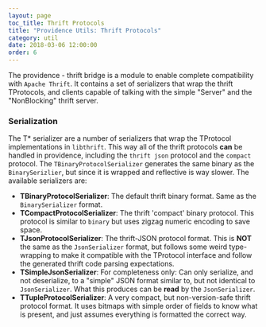 ```yaml
---
layout: page
toc_title: Thrift Protocols
title: "Providence Utils: Thrift Protocols"
category: util
date: 2018-03-06 12:00:00
order: 6
---
```


The providence - thrift bridge is a module to enable complete compatibility
with `Apache Thrift`. It contains a set of serializers that wrap the thrift
TProtocols, and clients capable of talking with the simple "Server" and the
"NonBlocking" thrift server.

### Serialization

The T* serializer are a number of serializers that wrap the TProtocol
implementations in `libthrift`. This way all of the thrift protocols
**can** be handled in providence, including the `thrift json` protocol
and the `compact` protocol. The `TBinaryProtocolSerializer` generates
the same binary as the `BinarySerizlier`, but since it is wrapped and
reflective is way slower. The available serializers are:

* **TBinaryProtocolSerializer**: The default thrift binary format. Same
  as the `BinarySerializer` format.
* **TCompactProtocolSerializer**: The thrift 'compact' binary protocol.
  This protocol is similar to `binary` but uses zigzag numeric encoding
  to save space.
* **TJsonProtocolSerializer**: The thrift-JSON protocol format. This is
  **NOT** the same as the `JsonSerializer` format, but follows some weird
  type-wrapping to make it compatible with the TProtocol interface and
  follow the generated thrift code parsing expectations.
* **TSimpleJsonSerializer**: For completeness only: Can only serialize,
  and not deserialize, to a "simple" JSON format similar to, but not
  identical to `JsonSerializer`. What this produces can be **read** by the
  `JsonSerializer`.
* **TTupleProtocolSerializer**: A very compact, but non-version-safe
  thrift protocol format. It uses bitmaps with simple order of fields to
  know what is present, and just assumes everything is formatted the
  correct way.
